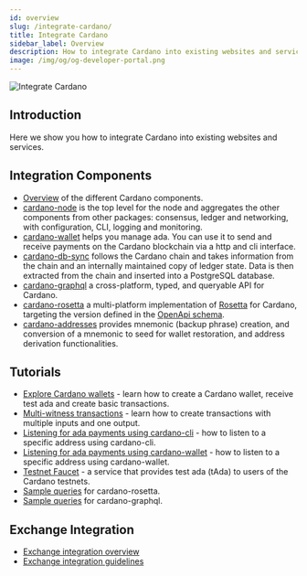 ```yaml
---
id: overview
slug: /integrate-cardano/
title: Integrate Cardano
sidebar_label: Overview
description: How to integrate Cardano into existing websites and services.
image: /img/og/og-developer-portal.png
--- 
```



![Integrate Cardano](../../static/img/card-integrate-cardano-title.svg)

## Introduction
Here we show you how to integrate Cardano into existing websites and services. 

## Integration Components
- [Overview](/docs/get-started/cardano-components.md) of the different Cardano components.
- [cardano-node](https://github.com/IntersectMBO/cardano-node) is the top level for the node and aggregates the other components from other packages: consensus, ledger and networking, with configuration, CLI, logging and monitoring.
- [cardano-wallet](https://github.com/cardano-foundation/cardano-wallet) helps you manage ada. You can use it to send and receive payments on the Cardano blockchain via a http and cli interface.
- [cardano-db-sync](https://github.com/IntersectMBO/cardano-db-sync) follows the Cardano chain and takes information from the chain and an internally maintained copy of ledger state. Data is then extracted from the chain and inserted into a PostgreSQL database. 
- [cardano-graphql](https://github.com/cardano-foundation/cardano-graphql) a cross-platform, typed, and queryable API for Cardano.
- [cardano-rosetta](https://github.com/cardano-foundation/cardano-rosetta) a multi-platform implementation of [Rosetta](https://www.rosetta-api.org) for Cardano, targeting the version defined in the [OpenApi schema](https://github.com/cardano-foundation/cardano-rosetta/blob/master/cardano-rosetta-server/src/server/openApi.json#L4). 
- [cardano-addresses](https://github.com/IntersectMBO/cardano-addresses) provides mnemonic (backup phrase) creation, and conversion of a mnemonic to seed for wallet restoration, and address derivation functionalities.

## Tutorials
- [Explore Cardano wallets](creating-wallet-faucet) - learn how to create a Cardano wallet, receive test ada and create basic transactions.
- [Multi-witness transactions](multi-witness-transactions-cli) - learn how to create transactions with multiple inputs and one output.
- [Listening for ada payments using cardano-cli](listening-for-payments-cli) - how to listen to a specific address using cardano-cli.
- [Listening for ada payments using cardano-wallet](listening-for-payments-wallet) - how to listen to a specific address using cardano-wallet.
- [Testnet Faucet](testnet-faucet) - a service that provides test ada (tAda) to users of the Cardano testnets. 
- [Sample queries](https://iohk.zendesk.com/hc/en-us/articles/4402395914009-Sample-cardano-rosetta-queries) for cardano-rosetta.
- [Sample queries](https://iohk.zendesk.com/hc/en-us/articles/900000906566-Sample-cardano-graphql-queries) for cardano-graphql.

## Exchange Integration
- [Exchange integration overview](https://iohk.zendesk.com/hc/en-us/articles/900000911923-Exchange-integration-overview)
- [Exchange integration guidelines](https://iohk.zendesk.com/hc/en-us/articles/900000919406-Exchange-integration-guidelines)
